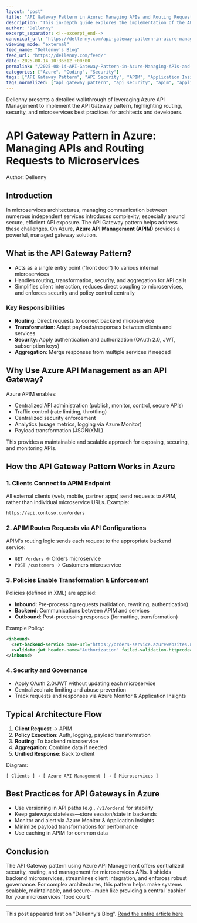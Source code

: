 ```yaml
---
layout: "post"
title: "API Gateway Pattern in Azure: Managing APIs and Routing Requests to Microservices"
description: "This in-depth guide explores the implementation of the API Gateway pattern using Azure API Management (APIM) to centralize, secure, and streamline API access in microservices architectures. Readers will learn about routing, policies, security measures, and best practices for designing scalable, maintainable solutions on Microsoft Azure."
author: "Dellenny"
excerpt_separator: <!--excerpt_end-->
canonical_url: "https://dellenny.com/api-gateway-pattern-in-azure-managing-apis-and-routing-requests-to-microservices/"
viewing_mode: "external"
feed_name: "Dellenny's Blog"
feed_url: "https://dellenny.com/feed/"
date: 2025-08-14 10:36:12 +00:00
permalink: "/2025-08-14-API-Gateway-Pattern-in-Azure-Managing-APIs-and-Routing-Requests-to-Microservices.html"
categories: ["Azure", "Coding", "Security"]
tags: ["API Gateway Pattern", "API Security", "APIM", "Application Insights", "Architecture", "Authentication", "Authorization", "Azure", "Azure API Management", "Azure Monitor", "Backend Integration", "Coding", "JWT Validation", "Microservices Architecture", "OAuth 2.0", "Payload Transformation", "Policy Configuration", "Posts", "Rate Limiting", "Request Aggregation", "REST API", "Routing", "Security", "Solution Architecture", "Versioning"]
tags_normalized: ["api gateway pattern", "api security", "apim", "application insights", "architecture", "authentication", "authorization", "azure", "azure api management", "azure monitor", "backend integration", "coding", "jwt validation", "microservices architecture", "oauth 2 dot 0", "payload transformation", "policy configuration", "posts", "rate limiting", "request aggregation", "rest api", "routing", "security", "solution architecture", "versioning"]
---
```


Dellenny presents a detailed walkthrough of leveraging Azure API Management to implement the API Gateway pattern, highlighting routing, security, and microservices best practices for architects and developers.<!--excerpt_end-->

# API Gateway Pattern in Azure: Managing APIs and Routing Requests to Microservices

Author: Dellenny

## Introduction

In microservices architectures, managing communication between numerous independent services introduces complexity, especially around secure, efficient API exposure. The API Gateway pattern helps address these challenges. On Azure, **Azure API Management (APIM)** provides a powerful, managed gateway solution.

## What is the API Gateway Pattern?

- Acts as a single entry point ('front door') to various internal microservices
- Handles routing, transformation, security, and aggregation for API calls
- Simplifies client interaction, reduces direct coupling to microservices, and enforces security and policy control centrally

### Key Responsibilities

- **Routing**: Direct requests to correct backend microservice
- **Transformation**: Adapt payloads/responses between clients and services
- **Security**: Apply authentication and authorization (OAuth 2.0, JWT, subscription keys)
- **Aggregation**: Merge responses from multiple services if needed

## Why Use Azure API Management as an API Gateway?

Azure APIM enables:

- Centralized API administration (publish, monitor, control, secure APIs)
- Traffic control (rate limiting, throttling)
- Centralized security enforcement
- Analytics (usage metrics, logging via Azure Monitor)
- Payload transformation (JSON/XML)

This provides a maintainable and scalable approach for exposing, securing, and monitoring APIs.

## How the API Gateway Pattern Works in Azure

### 1. Clients Connect to APIM Endpoint

All external clients (web, mobile, partner apps) send requests to APIM, rather than individual microservice URLs.
Example:

```
https://api.contoso.com/orders
```

### 2. APIM Routes Requests via API Configurations

APIM's routing logic sends each request to the appropriate backend service:

- `GET /orders` → Orders microservice
- `POST /customers` → Customers microservice

### 3. Policies Enable Transformation & Enforcement

Policies (defined in XML) are applied:

- **Inbound**: Pre-processing requests (validation, rewriting, authentication)
- **Backend**: Communications between APIM and services
- **Outbound**: Post-processing responses (formatting, transformation)

Example Policy:

```xml
<inbound>
  <set-backend-service base-url="https://orders-service.azurewebsites.net" />
  <validate-jwt header-name="Authorization" failed-validation-httpcode="401" />
</inbound>
```

### 4. Security and Governance

- Apply OAuth 2.0/JWT without updating each microservice
- Centralized rate limiting and abuse prevention
- Track requests and responses via Azure Monitor & Application Insights

## Typical Architecture Flow

1. **Client Request** → APIM
2. **Policy Execution**: Auth, logging, payload transformation
3. **Routing**: To backend microservice
4. **Aggregation**: Combine data if needed
5. **Unified Response**: Back to client

Diagram:

```
[ Clients ] → [ Azure API Management ] → [ Microservices ]
```

## Best Practices for API Gateways in Azure

- Use versioning in API paths (e.g., `/v1/orders`) for stability
- Keep gateways stateless—store session/state in backends
- Monitor and alert via Azure Monitor & Application Insights
- Minimize payload transformations for performance
- Use caching in APIM for common data

## Conclusion

The API Gateway pattern using Azure API Management offers centralized security, routing, and management for microservices APIs. It shields backend microservices, streamlines client integration, and enforces robust governance. For complex architectures, this pattern helps make systems scalable, maintainable, and secure—much like providing a central 'cashier' for your microservices 'food court.'

---

This post appeared first on "Dellenny's Blog". [Read the entire article here](https://dellenny.com/api-gateway-pattern-in-azure-managing-apis-and-routing-requests-to-microservices/)
